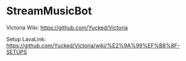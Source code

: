 # StreamMusicBot


Victoria Wiki: https://github.com/Yucked/Victoria

Setup LavaLink: https://github.com/Yucked/Victoria/wiki/%E2%9A%99%EF%B8%8F-SETUPS
